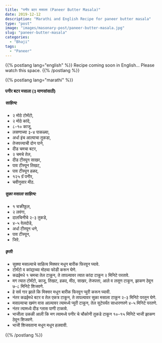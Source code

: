 ```yaml
---
title: "पनीर बटर मसाला (Paneer Butter Masala)"
date: 2019-12-12
description: "Marathi and English Recipe for paneer butter masala"
type: "post"
image: "images/masonary-post/paneer-butter-masala.jpg"
slug: "paneer-butter-masala"
categories: 
  - "Bhaji"
tags:
  - "Paneer"
---
```



{{% postlang lang="english" %}} 
 Recipe coming soon in English... Please watch this space. 
 {{% /postlang %}}







{{% postlang lang="marathi" %}}




#### पनीर बटर मसाला (३ माणसांसाठी)



##### साहित्य: 


- २ मोठे टोमॅटो,
- २ मोठे कांदे,
- ८-१० काजू,
- लसणाच्या ३-४ पाकळ्या,
- अर्धा इंच आल्याचा तुकडा,
- तेजपत्त्याची दोन पाने,
- दीड चमचा बटर,
- २ चमचे तेल,
- दीड टीस्पून साखर,
- पाव टीस्पून तिखट,
- पाव टीस्पून हळद,
- १२५ ग्रॅ पनीर,
- चवीनुसार मीठ.

##### सुका मसाला साहित्य:
- १ चक्रीफूल,
- २ लवंगा,
- दालचिनीचे २-३ तुकडे,
- ४-५ वेलदोडे,
- अर्धा टीस्पून धने,
- पाव टीस्पून,
- जिरे.

##### कृती: 

- सुक्या मसाल्याचे साहित्य मिक्सर मधून बारीक फिरवून घ्यावे.
- टोमॅटो व कांद्याच्या मोठ्या फोडी करून घेणे.
- कढईमधे १ चमचा तेल टाकून, ते तापल्यावर त्यात कांदा टाकून २ मिनिटे परतावे.
- मग त्यात टोमॅटो, काजू, तिखट, हळद, मीठ, साखर, तेजपत्ता, आले व लसूण टाकून, झाकण ठेवून ७-८ मिनिटे शिजवणे.
- हे सर्व गार झाले कि मिक्सर मधून बारीक फिरवून प्युरी करून घ्यावी.
- नंतर कढईमधे बटर व तेल एकत्र टाकून, ते तापल्यावर सुका मसाला टाकून २-३ मिनिटे परतून घेणे.
- मसाल्याचा खमंग वास आल्यावर त्यामध्ये प्युरी टाकून, तेल सुटेपर्यंत साधारणपणे ४-५ मिनिटे परतणे.
- नंतर त्यामध्ये दीड ग्लास पाणी टाकावे.
- भाजीला उकळी आली कि मग त्यामध्ये पनीर चे चौकोनी तुकडे टाकून १०-१५ मिनिटे भाजी झाकण ठेवून शिजवणे.
- भाजी शिजवताना मधून मधून हलवावी.

 {{% /postlang %}}
